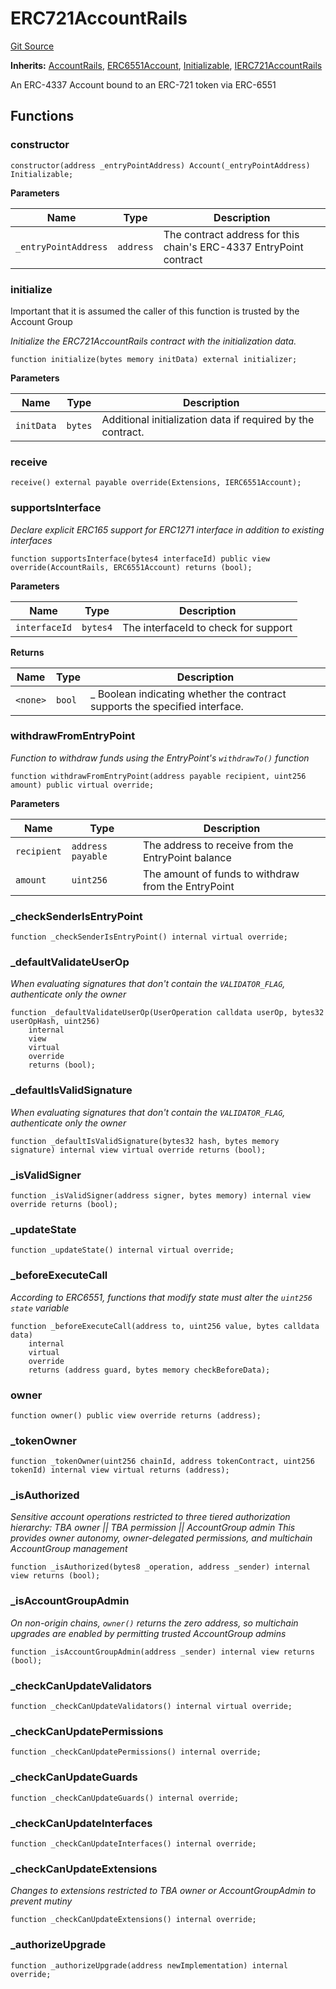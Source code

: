 # ERC721AccountRails
[Git Source](https://github.com/0xStation/0xrails/blob/7b2d3363f0d5023623fd16114b60a38cf52ce246/src/cores/ERC721Account/ERC721AccountRails.sol)

**Inherits:**
[AccountRails](/src/cores/account/AccountRails.sol/abstract.AccountRails.md), [ERC6551Account](/src/lib/ERC6551/ERC6551Account.sol/abstract.ERC6551Account.md), [Initializable](/src/lib/initializable/Initializable.sol/abstract.Initializable.md), [IERC721AccountRails](/src/cores/ERC721Account/interface/IERC721AccountRails.sol/interface.IERC721AccountRails.md)

An ERC-4337 Account bound to an ERC-721 token via ERC-6551


## Functions
### constructor


```solidity
constructor(address _entryPointAddress) Account(_entryPointAddress) Initializable;
```
**Parameters**

|Name|Type|Description|
|----|----|-----------|
|`_entryPointAddress`|`address`|The contract address for this chain's ERC-4337 EntryPoint contract|


### initialize

Important that it is assumed the caller of this function is trusted by the Account Group

*Initialize the ERC721AccountRails contract with the initialization data.*


```solidity
function initialize(bytes memory initData) external initializer;
```
**Parameters**

|Name|Type|Description|
|----|----|-----------|
|`initData`|`bytes`|Additional initialization data if required by the contract.|


### receive


```solidity
receive() external payable override(Extensions, IERC6551Account);
```

### supportsInterface

*Declare explicit ERC165 support for ERC1271 interface in addition to existing interfaces*


```solidity
function supportsInterface(bytes4 interfaceId) public view override(AccountRails, ERC6551Account) returns (bool);
```
**Parameters**

|Name|Type|Description|
|----|----|-----------|
|`interfaceId`|`bytes4`|The interfaceId to check for support|

**Returns**

|Name|Type|Description|
|----|----|-----------|
|`<none>`|`bool`|_ Boolean indicating whether the contract supports the specified interface.|


### withdrawFromEntryPoint

*Function to withdraw funds using the EntryPoint's `withdrawTo()` function*


```solidity
function withdrawFromEntryPoint(address payable recipient, uint256 amount) public virtual override;
```
**Parameters**

|Name|Type|Description|
|----|----|-----------|
|`recipient`|`address payable`|The address to receive from the EntryPoint balance|
|`amount`|`uint256`|The amount of funds to withdraw from the EntryPoint|


### _checkSenderIsEntryPoint


```solidity
function _checkSenderIsEntryPoint() internal virtual override;
```

### _defaultValidateUserOp

*When evaluating signatures that don't contain the `VALIDATOR_FLAG`, authenticate only the owner*


```solidity
function _defaultValidateUserOp(UserOperation calldata userOp, bytes32 userOpHash, uint256)
    internal
    view
    virtual
    override
    returns (bool);
```

### _defaultIsValidSignature

*When evaluating signatures that don't contain the `VALIDATOR_FLAG`, authenticate only the owner*


```solidity
function _defaultIsValidSignature(bytes32 hash, bytes memory signature) internal view virtual override returns (bool);
```

### _isValidSigner


```solidity
function _isValidSigner(address signer, bytes memory) internal view override returns (bool);
```

### _updateState


```solidity
function _updateState() internal virtual override;
```

### _beforeExecuteCall

*According to ERC6551, functions that modify state must alter the `uint256 state` variable*


```solidity
function _beforeExecuteCall(address to, uint256 value, bytes calldata data)
    internal
    virtual
    override
    returns (address guard, bytes memory checkBeforeData);
```

### owner


```solidity
function owner() public view override returns (address);
```

### _tokenOwner


```solidity
function _tokenOwner(uint256 chainId, address tokenContract, uint256 tokenId) internal view virtual returns (address);
```

### _isAuthorized

*Sensitive account operations restricted to three tiered authorization hierarchy:
TBA owner || TBA permission || AccountGroup admin
This provides owner autonomy, owner-delegated permissions, and multichain AccountGroup management*


```solidity
function _isAuthorized(bytes8 _operation, address _sender) internal view returns (bool);
```

### _isAccountGroupAdmin

*On non-origin chains, `owner()` returns the zero address, so multichain upgrades
are enabled by permitting trusted AccountGroup admins*


```solidity
function _isAccountGroupAdmin(address _sender) internal view returns (bool);
```

### _checkCanUpdateValidators


```solidity
function _checkCanUpdateValidators() internal virtual override;
```

### _checkCanUpdatePermissions


```solidity
function _checkCanUpdatePermissions() internal override;
```

### _checkCanUpdateGuards


```solidity
function _checkCanUpdateGuards() internal override;
```

### _checkCanUpdateInterfaces


```solidity
function _checkCanUpdateInterfaces() internal override;
```

### _checkCanUpdateExtensions

*Changes to extensions restricted to TBA owner or AccountGroupAdmin to prevent mutiny*


```solidity
function _checkCanUpdateExtensions() internal override;
```

### _authorizeUpgrade


```solidity
function _authorizeUpgrade(address newImplementation) internal override;
```

